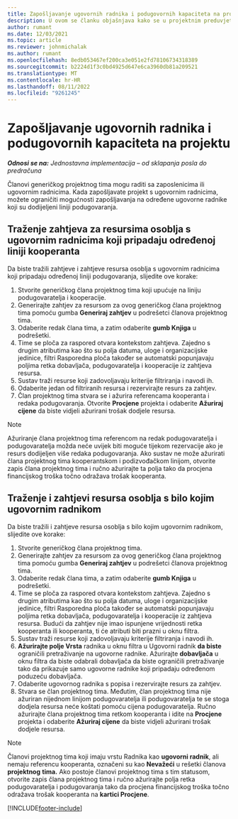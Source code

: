 ```yaml
---
title: Zapošljavanje ugovornih radnika i podugovornih kapaciteta na projektu
description: U ovom se članku objašnjava kako se u projektnim preduvjetima može raditi pomoću ugovornih radnika ili kapaciteta podugovaratelja u Microsoftu Dynamics 365 Project Operations.
author: rumant
ms.date: 12/03/2021
ms.topic: article
ms.reviewer: johnmichalak
ms.author: rumant
ms.openlocfilehash: 8edb053467ef200ca3e051e2fd78106734318389
ms.sourcegitcommit: b2224d1f3c0bd4925d647e6ca3960db81a209521
ms.translationtype: MT
ms.contentlocale: hr-HR
ms.lasthandoff: 08/11/2022
ms.locfileid: "9261245"
---
```

# <a name="staffing-a-project-with-contract-workers-and-subcontracted-capacity"></a>Zapošljavanje ugovornih radnika i podugovornih kapaciteta na projektu

_**Odnosi se na:** Jednostavna implementacija – od sklapanja posla do predračuna_

Članovi generičkog projektnog tima mogu raditi sa zaposlenicima ili ugovornim radnicima. Kada zapošljavate projekt s ugovornim radnicima, možete ograničiti mogućnosti zapošljavanja na određene ugovorne radnike koji su dodijeljeni liniji podugovaranja. 

## <a name="search-for-staff-resource-requirements-with-contract-workers-that-belong-to-a-specific-subcontract-line"></a>Traženje zahtjeva za resursima osoblja s ugovornim radnicima koji pripadaju određenoj liniji kooperanta

Da biste tražili zahtjeve i zahtjeve resursa osoblja s ugovornim radnicima koji pripadaju određenoj liniji podugovaranja, slijedite ove korake:

1. Stvorite generičkog člana projektnog tima koji upućuje na liniju podugovaratelja i kooperacije.
2. Generirajte zahtjev za resursom za ovog generičkog člana projektnog tima pomoću gumba **Generiraj zahtjev** u podrešetci članova projektnog tima.
3. Odaberite redak člana tima, a zatim odaberite **gumb Knjiga** u podrešetki. 
4. Time se ploča za raspored otvara kontekstom zahtjeva. Zajedno s drugim atributima kao što su polja datuma, uloge i organizacijske jedinice, filtri Rasporedna ploča također se automatski popunjavaju poljima retka dobavljača, podugovaratelja i kooperacije iz zahtjeva resursa.
5. Sustav traži resurse koji zadovoljavaju kriterije filtriranja i navodi ih. 
6. Odaberite jedan od filtriranih resursa i rezervirajte resurs za zahtjev. 
7. Član projektnog tima stvara se i ažurira referencama kooperanta i redaka podugovaranja. Otvorite **Procjene** projekta i odaberite **Ažuriraj cijene** da biste vidjeli ažurirani trošak dodjele resursa. 

> [!NOTE]
> Ažuriranje člana projektnog tima referencom na redak podugovaratelja i podugovaratelja možda neće uvijek biti moguće tijekom rezervacije ako je resurs dodijeljen više redaka podugovaranja. Ako sustav ne može ažurirati člana projektnog tima kooperantskom i podizvođačkom linijom, otvorite zapis člana projektnog tima i ručno ažurirajte ta polja tako da procjena financijskog troška točno odražava trošak kooperanta.

## <a name="search-for-and-staff-resource-requirements-with-any-contract-worker"></a>Traženje i zahtjevi resursa osoblja s bilo kojim ugovornim radnikom

Da biste tražili i zahtjeve resursa osoblja s bilo kojim ugovornim radnikom, slijedite ove korake:

1. Stvorite generičkog člana projektnog tima.
2. Generirajte zahtjev za resursom za ovog generičkog člana projektnog tima pomoću gumba **Generiraj zahtjev** u podrešetci članova projektnog tima.
3. Odaberite redak člana tima, a zatim odaberite **gumb Knjiga** u podrešetki. 
4. Time se ploča za raspored otvara kontekstom zahtjeva. Zajedno s drugim atributima kao što su polja datuma, uloge i organizacijske jedinice, filtri Rasporedna ploča također se automatski popunjavaju poljima retka dobavljača, podugovaratelja i kooperacije iz zahtjeva resursa. Budući da zahtjev nije imao ispunjene vrijednosti retka kooperanta ili kooperanta, ti će atributi biti prazni u oknu filtra.
5. Sustav traži resurse koji zadovoljavaju kriterije filtriranja i navodi ih.
6. **Ažurirajte polje Vrsta** radnika u oknu filtra u Ugovorni radnik **da biste** ograničili pretraživanje na ugovorne radnike. Ažurirajte **dobavljača** u oknu filtra da biste odabrali dobavljača da biste ograničili pretraživanje tako da prikazuje samo ugovorne radnike koji pripadaju određenom poduzeću dobavljača.
7. Odaberite ugovornog radnika s popisa i rezervirajte resurs za zahtjev.
8. Stvara se član projektnog tima. Međutim, član projektnog tima nije ažuriran nijednom linijom podugovaratelja ili podugovaratelja te se stoga dodjela resursa neće koštati pomoću cijena podugovaratelja. Ručno ažurirajte člana projektnog tima retkom kooperanta i idite na **Procjene** projekta i odaberite **Ažuriraj cijene** da biste vidjeli ažurirani trošak dodjele resursa.

> [!NOTE]
> Članovi projektnog tima koji imaju vrstu Radnika kao **ugovorni radnik**, ali nemaju referencu kooperanta, označeni su kao **Nevažeći** u rešetki članova **projektnog** **tima.** Ako postoje članovi projektnog tima s tim statusom, otvorite zapis člana projektnog tima i ručno ažurirajte polja retka podugovaratelja i podugovaranja tako da procjena financijskog troška točno odražava trošak kooperanta na **kartici Procjene**. 


[!INCLUDE[footer-include](../../includes/footer-banner.md)]
